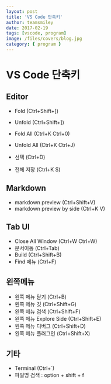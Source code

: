```yaml
---
layout: post
title: 'VS Code 단축키'
author: teamsmiley
date: 2017-02-19
tags: [vscode, program]
image: /files/covers/blog.jpg
category: { program }
---
```


# VS Code 단축키

## Editor

- Fold (Ctrl+Shift+[)
- Unfold (Ctrl+Shift+])
- Fold All (Ctrl+K Ctrl+0)
- Unfold All (Ctrl+K Ctrl+J)

- 선택 (Ctrl+D)
- 전체 저장 (Ctrl+K S)

## Markdown

- markdown preview (Ctrl+Shift+V)
- markdown preview by side (Ctrl+K V)

## Tab UI

- Close All Window (Ctrl+W Ctrl+W)
- 문서이동 (Ctrl+Tab)
- Build (Ctrl+Shift+B)
- Find 메뉴 (Ctrl+F)

## 왼쪽메뉴

- 왼쪽 메뉴 닫기 (Ctrl+B)
- 왼쪽 메뉴 깃 (Ctrl+Shift+G)
- 왼쪽 메뉴 검색 (Ctrl+Shift+F)
- 왼쪽 메뉴 Explore Side (Ctrl+Shift+E)
- 왼쪽 메뉴 디버그 (Ctrl+Shift+D)
- 왼쪽 메뉴 플러그인 (Ctrl+Shift+X)

## 기타

- Terminal (Ctrl+`)
- 파일명 검색 : option + shift + f
